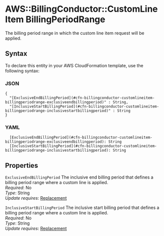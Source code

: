 # AWS::BillingConductor::CustomLineItem BillingPeriodRange<a name="aws-properties-billingconductor-customlineitem-billingperiodrange"></a>

 The billing period range in which the custom line item request will be applied\. 

## Syntax<a name="aws-properties-billingconductor-customlineitem-billingperiodrange-syntax"></a>

To declare this entity in your AWS CloudFormation template, use the following syntax:

### JSON<a name="aws-properties-billingconductor-customlineitem-billingperiodrange-syntax.json"></a>

```
{
  "[ExclusiveEndBillingPeriod](#cfn-billingconductor-customlineitem-billingperiodrange-exclusiveendbillingperiod)" : String,
  "[InclusiveStartBillingPeriod](#cfn-billingconductor-customlineitem-billingperiodrange-inclusivestartbillingperiod)" : String
}
```

### YAML<a name="aws-properties-billingconductor-customlineitem-billingperiodrange-syntax.yaml"></a>

```
  [ExclusiveEndBillingPeriod](#cfn-billingconductor-customlineitem-billingperiodrange-exclusiveendbillingperiod): String
  [InclusiveStartBillingPeriod](#cfn-billingconductor-customlineitem-billingperiodrange-inclusivestartbillingperiod): String
```

## Properties<a name="aws-properties-billingconductor-customlineitem-billingperiodrange-properties"></a>

`ExclusiveEndBillingPeriod`  <a name="cfn-billingconductor-customlineitem-billingperiodrange-exclusiveendbillingperiod"></a>
 The inclusive end billing period that defines a billing period range where a custom line is applied\.   
*Required*: No  
*Type*: String  
*Update requires*: [Replacement](https://docs.aws.amazon.com/AWSCloudFormation/latest/UserGuide/using-cfn-updating-stacks-update-behaviors.html#update-replacement)

`InclusiveStartBillingPeriod`  <a name="cfn-billingconductor-customlineitem-billingperiodrange-inclusivestartbillingperiod"></a>
 The inclusive start billing period that defines a billing period range where a custom line is applied\.   
*Required*: No  
*Type*: String  
*Update requires*: [Replacement](https://docs.aws.amazon.com/AWSCloudFormation/latest/UserGuide/using-cfn-updating-stacks-update-behaviors.html#update-replacement)
